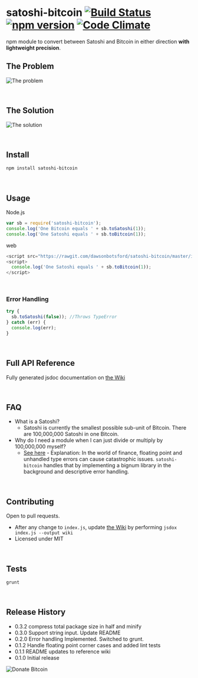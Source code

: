# satoshi-bitcoin [![Build Status](https://travis-ci.org/dawsonbotsford/satoshi-bitcoin.svg?branch=master)](https://travis-ci.org/dawsonbotsford/satoshi-bitcoin) [![npm version](https://badge.fury.io/js/satoshi-bitcoin.svg)](http://badge.fury.io/js/satoshi-bitcoin) [![Code Climate](https://codeclimate.com/github/dawsonbotsford/satoshi-bitcoin/badges/gpa.svg)](https://codeclimate.com/github/dawsonbotsford/satoshi-bitcoin)
npm module to convert between Satoshi and Bitcoin in either direction <b>with lightweight precision</b>.

## The Problem
![The problem](http://i.imgur.com/H1Ck3bF.png)

<br>

## The Solution
![The solution](http://i.imgur.com/NVtoghP.gif)

<br>

## Install
```bash
npm install satoshi-bitcoin
```
<br>

## Usage
Node.js
```js
var sb = require('satoshi-bitcoin');
console.log('One Bitcoin equals ' + sb.toSatoshi(1));
console.log('One Satoshi equals ' + sb.toBitcoin(1));
```

web
```js
<script src="https://rawgit.com/dawsonbotsford/satoshi-bitcoin/master/index.bundle.js"></script>
<script>
  console.log('One Satoshi equals ' + sb.toBitcoin(1));
</script>


```

<br>

### Error Handling
```javascript
try {
  sb.toSatoshi(false)); //Throws TypeError
} catch (err) {
  console.log(err);
}
```

<br>

## Full API Reference
Fully generated jsdoc documentation on [the Wiki](https://github.com/dawsonbotsford/satoshi-bitcoin/blob/master/wiki/index.md)

<br>

## FAQ
* What is a Satoshi?
	* Satoshi is currently the smallest possible sub-unit of Bitcoin. There are 100,000,000 Satoshi in one Bitcoin.
* Why do I need a module when I can just divide or multiply by 100,000,000 myself?
	* [See here](http://repl.it/zlF/4) - Explanation: In the world of finance, floating point and unhandled type errors can cause catastrophic issues. ```satoshi-bitcoin``` handles that by implementing a bignum library in the background and descriptive error handling.

<br>

## Contributing
Open to pull requests.

* After any change to ```index.js```, update [the Wiki](https://github.com/dawsonbotsford/satoshi-Bitcoin/blob/master/wiki/index.md) by performing ```jsdox index.js --output wiki```
* Licensed under MIT

<br>

## Tests
```bash
grunt
```

<br>

## Release History
* 0.3.2 compress total package size in half and minify
* 0.3.0 Support string input. Update README
* 0.2.0 Error handling Implemented. Switched to grunt.
* 0.1.2 Handle floating point corner cases and added lint tests
* 0.1.1 README updates to reference wiki
* 0.1.0 Initial release

![Donate Bitcoin](https://img.shields.io/badge/Donate%20BTC%20-16VpU9eZgQv8YfZ8WJo5XX2Qwybny9WAqf-ff69b4.svg)
